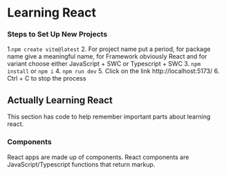 
# Learning React

### Steps to Set Up New Projects
1.`` npm create vite@latest ``
2. For project name put a period, for package name give a meaningful name, for Framework obviously React and for variant choose either JavaScript + SWC or Typescript + SWC 
3. ``npm install`` or ``npm i``
4. ``npm run dev``
5. Click on the link http://localhost:5173/
6. Ctrl + C to stop the process

## Actually Learning React
This section has code to help remember important parts about learning react.

### Components
React apps are made up of components. React components are JavaScript/Typescript functions that return markup.

```

```
<!--stackedit_data:
eyJoaXN0b3J5IjpbLTE0MzM2MjQ4NjIsMTcyMjg3Mjk0LC0xNj
MwNDY3MTg2LDQ5NzgxODgxMF19
-->